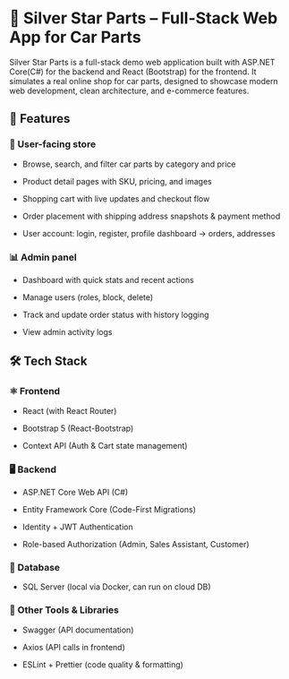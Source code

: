 # 🔧 Silver Star Parts – Full-Stack Web App for Car Parts
Silver Star Parts is a full-stack demo web application built with ASP.NET Core(C#) for the backend and React (Bootstrap) for the frontend.
It simulates a real online shop for car parts, designed to showcase modern web development, clean architecture, and e-commerce features.

## 🚀 Features

### 🛒 User-facing store
- Browse, search, and filter car parts by category and price

- Product detail pages with SKU, pricing, and images

- Shopping cart with live updates and checkout flow

- Order placement with shipping address snapshots & payment method 

- User account: login, register, profile dashboard -> orders, addresses

### 📊 Admin panel
- Dashboard with quick stats and recent actions

- Manage users (roles, block, delete)

- Track and update order status with history logging

- View admin activity logs

## 🛠️ Tech Stack
### ⚛️ Frontend
- React (with React Router)

- Bootstrap 5 (React-Bootstrap)

- Context API (Auth & Cart state management)


### 🖥 Backend
- ASP.NET Core Web API (C#)

- Entity Framework Core (Code-First Migrations)

- Identity + JWT Authentication

- Role-based Authorization (Admin, Sales Assistant, Customer)

### 💾 Database
- SQL Server (local via Docker, can run on cloud DB)

### 🔧 Other Tools & Libraries
- Swagger (API documentation)

- Axios (API calls in frontend)

- ESLint + Prettier (code quality & formatting)
